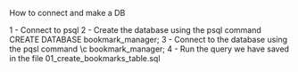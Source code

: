 <!-- # bookmark_manager

#Planning

#user_story

#as a user
#so that I can see what websites I have saved
#I want to be able to see a list of bookmarks


input   >              method    >          output
See websites       bookmarks        list of bookmarks


Class
list_of_bookmarks

Method
show_list_of_bookmarks
@collection

Class
bookmark

@name
@link

[domain model diagram](./bookmark_manager_1.png) -->

How to connect and make a DB

1 - Connect to psql
2 - Create the database using the psql command CREATE DATABASE bookmark_manager;
3 - Connect to the database using the pqsl command \c bookmark_manager;
4 - Run the query we have saved in the file 01_create_bookmarks_table.sql